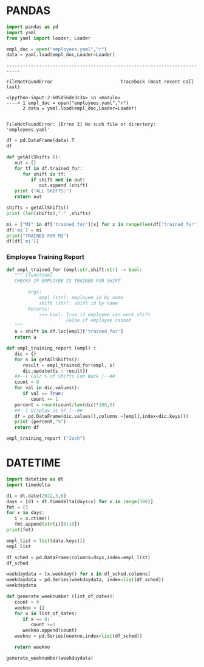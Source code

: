 # PANDAS


```python
import pandas as pd
import yaml
from yaml import loader, Loader
```


```python
empl_doc = open("employees.yaml","r")
data = yaml.load(empl_doc,Loader=Loader)
```


    ---------------------------------------------------------------------------

    FileNotFoundError                         Traceback (most recent call last)

    <ipython-input-2-605d56de3c3a> in <module>
    ----> 1 empl_doc = open("employees.yaml","r")
          2 data = yaml.load(empl_doc,Loader=Loader)


    FileNotFoundError: [Errno 2] No such file or directory: 'employees.yaml'



```python
df = pd.DataFrame(data).T
df
```


```python
def getAllShifts ():
   out = []
   for tf in df.trained_for:
      for shift in tf:
         if shift not in out:
            out.append (shift)
   print ("ALL SHIFTS:")
   return out

shifts = getAllShifts()
print (len(shifts),":" ,shifts)
```


```python
mi = ["MI" in df['trained_for'][x] for x in range(len(df['trained_for']))]
df['mi'] = mi
print("TRAINED FOR MI")
df[df['mi']]
```

### Employee Training Report


```python
def empl_trained_for (empl:str,shift:str) -> bool:
   """ [function]
   CHECKS IF EMPLOYEE IS TRAINED FOR SHIFT

        Args:
            empl (str): employee id by name
            shift (str): shift id by name
        Returns:
            >>> bool: True if employee can work shift
                      False if employee cannot
   """
   a = shift in df.loc[empl]['trained_for']
   return a

```


```python
def empl_training_report (empl) :
   dic = {}
   for s in getAllShifts():
      result = empl_trained_for(empl, s)
      dic.update({s : result})
   ##--[ Calc % of Shifts Can Work ]--##
   count = 0
   for val in dic.values():
      if val == True:
         count += 1
   percent = round(count/len(dic)*100,0)
   ##--[ Display as DF ]--##   
   df = pd.DataFrame(dic.values(),columns =[empl],index=dic.keys())
   print (percent,"%")   
   return df
```


```python
empl_training_report ("Josh")
```

# DATETIME


```python
import datetime as dt
import timedelta
```


```python
d1 = dt.date(2022,3,8)
days = [d1 + dt.timedelta(days=x) for x in range(100)]
fmt = []
for x in days:
   i = x.ctime()
   fmt.append(str(i)[0:10])
print(fmt)
```


```python
empl_list = list(data.keys())
empl_list
```


```python
df_sched = pd.DataFrame(columns=days,index=empl_list)
df_sched
```


```python
weekdaydata = [x.weekday() for x in df_sched.columns]
weekdaydata = pd.Series(weekdaydata, index=list(df_sched))
weekdaydata
```


```python
def generate_weeknumber (list_of_dates):
   count = 0
   weekno = []
   for x in list_of_dates:
      if x == 0:
         count +=1
      weekno.append(count)
   weekno = pd.Series(weekno,index=list(df_sched))

   return weekno
```


```python
generate_weeknumber(weekdaydata)
```
